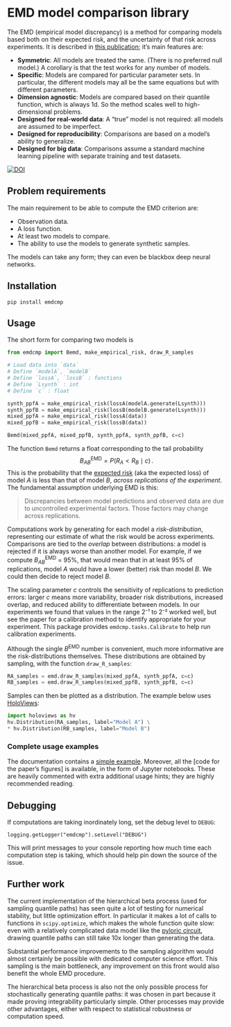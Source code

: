 # EMD model comparison library

The EMD (empirical model discrepancy) is a method for comparing models based both on their expected risk, and the uncertainty of that risk across experiments.
It is described in [this publication](); it’s main features are:
- **Symmetric**: All models are treated the same. (There is no preferred null model.)
  A corollary is that the test works for any number of models.
- **Specific**: Models are compared for particular parameter sets. In particular, the different models may all be the same equations but with different parameters.
- **Dimension agnostic**: Models are compared based on their quantile function, which is always 1d. So the method scales well to high-dimensional problems.
- **Designed for real-world data**: A “true” model is not required: all models are assumed to be imperfect.
- **Designed for reproducibility**: Comparisons are based on a model’s ability to generalize.
- **Designed for big data**: Comparisons assume a standard machine learning pipeline with separate training and test datasets.

[![DOI](https://zenodo.org/badge/DOI/10.5281/zenodo.13287993.svg)](https://doi.org/10.5281/zenodo.13287993)

## Problem requirements

The main requirement to be able to compute the EMD criterion are:

- Observation data.
- A loss function.
- At least two models to compare.
- The ability to use the models to generate synthetic samples.

The models can take any form; they can even be blackbox deep neural networks.

## Installation

    pip install emdcmp

## Usage

The short form for comparing two models is

```python
from emdcmp import Bemd, make_empirical_risk, draw_R_samples

# Load data into `data`
# Define `modelA`, `modelB`
# Define `lossA`, `lossB` : functions
# Define `Lsynth` : int
# Define `c` : float

synth_ppfA = make_empirical_risk(lossA(modelA.generate(Lsynth)))
synth_ppfB = make_empirical_risk(lossB(modelB.generate(Lsynth)))
mixed_ppfA = make_empirical_risk(lossA(data))
mixed_ppfB = make_empirical_risk(lossB(data))

Bemd(mixed_ppfA, mixed_ppfB, synth_ppfA, synth_ppfB, c=c)
```

The function `Bemd` returns a float corresponding to the tail probability
$$B^{\mathrm{EMD}}_{AB} = P(R_A < R_B \mid c) \,.$$
This is the probability that the [expected risk](https://en.wikipedia.org/wiki/Statistical_learning_theory#Formal_description) (aka the expected loss) of model $A$ is less than that of model $B$, _across replications of the experiment_. The fundamental assumption underlying EMD is this:

> Discrepancies between model predictions and observed data are due to uncontrolled experimental factors. Those factors may change across replications.

Computations work by generating for each model a *risk-distribution*, representing our estimate of what the risk would be across experiments. 
Comparisons are tied to the *overlap* between distributions: a model is rejected if it is always worse than another model. For example, if we compute $B^{\mathrm{EMD}}_{AB}$ = 95%, that would mean that in at least 95% of replications, model $A$ would have a lower (better) risk than model $B$. We could then decide to reject model $B$.

The scaling parameter $c$ controls the sensitivity of replications to prediction errors: larger $c$ means more variability, broader risk distributions, increased overlap, and reduced ability to differentiate between models. In our experiments we found that values in the range 2⁻¹ to 2⁻² worked well, but see the paper for a calibration method to identify appropriate for your experiment.
This package provides `emdcmp.tasks.Calibrate` to help run calibration experiments.


Although the single $B^{\mathrm{EMD}}$ number is convenient, much more informative are the risk-distributions themselves. 
These distributions are obtained by sampling, with the function `draw_R_samples`:

```python
RA_samples = emd.draw_R_samples(mixed_ppfA, synth_ppfA, c=c)
RB_samples = emd.draw_R_samples(mixed_ppfB, synth_ppfB, c=c)
```

Samples can then be plotted as a distribution. The example below uses [HoloViews](https://holoviews.org/):
```python
import holoviews as hv
hv.Distribution(RA_samples, label="Model A") \
* hv.Distribution(RB_samples, label="Model B")
```

### Complete usage examples

The documentation contains a [simple example](https://alcrene.github.io/emdcmp/src/emdcmp/emd.html#test-sampling-of-expected-risk-r).
Moreover, all the [code for the paper’s figures] is available, in the form of Jupyter notebooks.
These are heavily commented with extra additional usage hints; they are highly recommended reading.


## Debugging

If computations are taking inordinately long, set the debug level to `DEBUG`:

    
    logging.getLogger("emdcmp").setLevel("DEBUG")

This will print messages to your console reporting how much time each computation step is taking, which should help pin down the source of the issue.

## Further work

The current implementation of the hierarchical beta process (used for sampling quantile paths) has seen quite a lot of testing for numerical stability, but little optimization effort. In particular it makes a lot of calls to functions in `scipy.optimize`, which makes the whole function quite slow: even with a relatively complicated data model like the [pyloric circuit](https://alcrene.github.io/pyloric-network-simulator/pyloric_simulator/prinz2004.html), drawing quantile paths can still take 10x longer than generating the data.

Substantial performance improvements to the sampling algorithm would almost certainly be possible with dedicated computer science effort. This sampling is the main bottleneck, any improvement on this front would also benefit the whole EMD procedure.

The hierarchical beta process is also not the only possible process for stochastically generating quantile paths: it was chosen in part because it made proving integrability particularly simple. Other processes may provide other advantages, either with respect to statistical robustness or computation speed.
